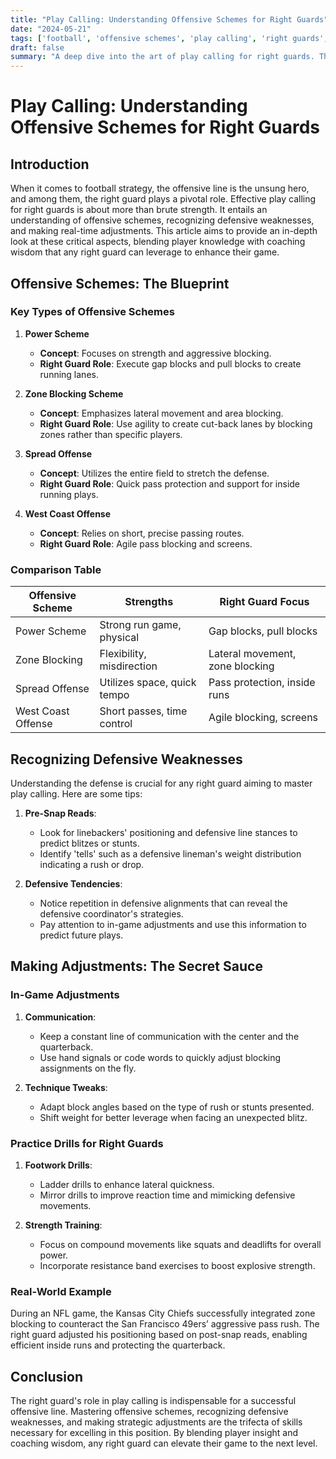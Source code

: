 ```yaml
---
title: "Play Calling: Understanding Offensive Schemes for Right Guards"
date: "2024-05-21"
tags: ['football', 'offensive schemes', 'play calling', 'right guards', 'coaching', 'strategy', 'NFL', 'college football', 'game planning']
draft: false
summary: "A deep dive into the art of play calling for right guards. This article explores offensive schemes, identifies defensive weaknesses, and provides tips on making in-game adjustments to optimize performance."
---
```


# Play Calling: Understanding Offensive Schemes for Right Guards

## Introduction

When it comes to football strategy, the offensive line is the unsung hero, and among them, the right guard plays a pivotal role. Effective play calling for right guards is about more than brute strength. It entails an understanding of offensive schemes, recognizing defensive weaknesses, and making real-time adjustments. This article aims to provide an in-depth look at these critical aspects, blending player knowledge with coaching wisdom that any right guard can leverage to enhance their game.

## Offensive Schemes: The Blueprint

### Key Types of Offensive Schemes

1. **Power Scheme**
    - **Concept**: Focuses on strength and aggressive blocking.
    - **Right Guard Role**: Execute gap blocks and pull blocks to create running lanes.

2. **Zone Blocking Scheme**
    - **Concept**: Emphasizes lateral movement and area blocking.
    - **Right Guard Role**: Use agility to create cut-back lanes by blocking zones rather than specific players.

3. **Spread Offense**
    - **Concept**: Utilizes the entire field to stretch the defense.
    - **Right Guard Role**: Quick pass protection and support for inside running plays.

4. **West Coast Offense**
    - **Concept**: Relies on short, precise passing routes.
    - **Right Guard Role**: Agile pass blocking and screens.

### Comparison Table

| **Offensive Scheme** | **Strengths**                | **Right Guard Focus**           |
|----------------------|------------------------------|---------------------------------|
| Power Scheme         | Strong run game, physical    | Gap blocks, pull blocks         |
| Zone Blocking        | Flexibility, misdirection    | Lateral movement, zone blocking |
| Spread Offense       | Utilizes space, quick tempo  | Pass protection, inside runs    |
| West Coast Offense   | Short passes, time control   | Agile blocking, screens         |

## Recognizing Defensive Weaknesses

Understanding the defense is crucial for any right guard aiming to master play calling. Here are some tips:

1. **Pre-Snap Reads**:
    - Look for linebackers' positioning and defensive line stances to predict blitzes or stunts.
    - Identify 'tells' such as a defensive lineman's weight distribution indicating a rush or drop.

2. **Defensive Tendencies**:
    - Notice repetition in defensive alignments that can reveal the defensive coordinator's strategies.
    - Pay attention to in-game adjustments and use this information to predict future plays.

## Making Adjustments: The Secret Sauce

### In-Game Adjustments

1. **Communication**:
    - Keep a constant line of communication with the center and the quarterback.
    - Use hand signals or code words to quickly adjust blocking assignments on the fly.

2. **Technique Tweaks**:
    - Adapt block angles based on the type of rush or stunts presented.
    - Shift weight for better leverage when facing an unexpected blitz.

### Practice Drills for Right Guards

1. **Footwork Drills**:
    - Ladder drills to enhance lateral quickness.
    - Mirror drills to improve reaction time and mimicking defensive movements.

2. **Strength Training**:
    - Focus on compound movements like squats and deadlifts for overall power.
    - Incorporate resistance band exercises to boost explosive strength.

### Real-World Example

During an NFL game, the Kansas City Chiefs successfully integrated zone blocking to counteract the San Francisco 49ers’ aggressive pass rush. The right guard adjusted his positioning based on post-snap reads, enabling efficient inside runs and protecting the quarterback.

## Conclusion

The right guard's role in play calling is indispensable for a successful offensive line. Mastering offensive schemes, recognizing defensive weaknesses, and making strategic adjustments are the trifecta of skills necessary for excelling in this position. By blending player insight and coaching wisdom, any right guard can elevate their game to the next level.